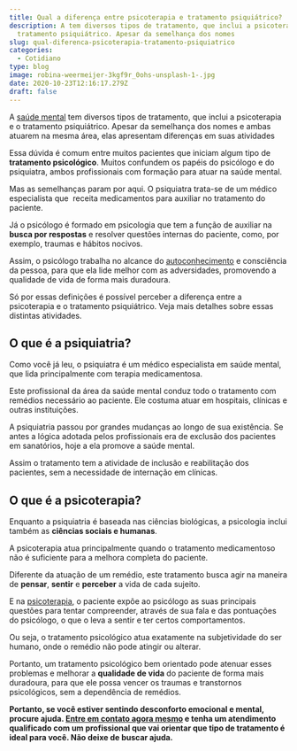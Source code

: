 ```yaml
---
title: Qual a diferença entre psicoterapia e tratamento psiquiátrico?
description: A tem diversos tipos de tratamento, que inclui a psicoterapia e o
  tratamento psiquiátrico. Apesar da semelhança dos nomes
slug: qual-diferenca-psicoterapia-tratamento-psiquiatrico
categories:
  - Cotidiano
type: blog
image: robina-weermeijer-3kgf9r_0ohs-unsplash-1-.jpg
date: 2020-10-23T12:16:17.279Z
draft: false
---
```


A [saúde mental](https://yuribusin.com.br/7-habitos-boa-saude-mental/) tem diversos tipos de tratamento, que inclui a psicoterapia e o tratamento psiquiátrico. Apesar da semelhança dos nomes e ambas atuarem na mesma área, elas apresentam diferenças em suas atividades

Essa dúvida é comum entre muitos pacientes que iniciam algum tipo de **tratamento psicológico**. Muitos confundem os papéis do psicólogo e do psiquiatra, ambos profissionais com formação para atuar na saúde mental.

Mas as semelhanças param por aqui. O psiquiatra trata-se de um médico especialista que  receita medicamentos para auxiliar no tratamento do paciente.

Já o psicólogo é formado em psicologia que tem a função de auxiliar na **busca por respostas** e resolver questões internas do paciente, como, por exemplo, traumas e hábitos nocivos.

Assim, o psicólogo trabalha no alcance do [autoconhecimento](https://yuribusin.com.br/autoconhecimento-no-desenvolvimento-pessoal/) e consciência da pessoa, para que ela lide melhor com as adversidades, promovendo a qualidade de vida de forma mais duradoura.

Só por essas definições é possível perceber a diferença entre a psicoterapia e o tratamento psiquiátrico. Veja mais detalhes sobre essas distintas atividades.

## O que é a psiquiatria?

Como você já leu, o psiquiatra é um médico especialista em saúde mental, que lida principalmente com terapia medicamentosa.

Este profissional da área da saúde mental conduz todo o tratamento com remédios necessário ao paciente. Ele costuma atuar em hospitais, clínicas e outras instituições.

A psiquiatria passou por grandes mudanças ao longo de sua existência. Se antes a lógica adotada pelos profissionais era de exclusão dos pacientes em sanatórios, hoje a ela promove a saúde mental.

Assim o tratamento tem a atividade de inclusão e reabilitação dos pacientes, sem a necessidade de internação em clínicas.

## O que é a psicoterapia?

Enquanto a psiquiatria é baseada nas ciências biológicas, a psicologia inclui também as **ciências sociais e humanas**.

A psicoterapia atua principalmente quando o tratamento medicamentoso não é suficiente para a melhora completa do paciente.

Diferente da atuação de um remédio, este tratamento busca agir na maneira de **pensar**, **sentir** e **perceber** a vida de cada sujeito.

E na [psicoterapia](https://yuribusin.com.br/o-que-esperar-de-um-atendimento-psicologico/), o paciente expõe ao psicólogo as suas principais questões para tentar compreender, através de sua fala e das pontuações do psicólogo, o que o leva a sentir e ter certos comportamentos.

Ou seja, o tratamento psicológico atua exatamente na subjetividade do ser humano, onde o remédio não pode atingir ou alterar.

Portanto, um tratamento psicológico bem orientado pode atenuar esses problemas e melhorar a **qualidade de vida** do paciente de forma mais duradoura, para que ele possa vencer os traumas e transtornos psicológicos, sem a dependência de remédios.

**Portanto, se você estiver sentindo desconforto emocional e mental, procure ajuda. [Entre em contato agora mesmo](https://yuribusin.com.br/contato/) e tenha um atendimento qualificado com um profissional que vai orientar que tipo de tratamento é ideal para você. Não deixe de buscar ajuda.**
